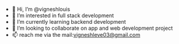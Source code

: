 - 👋 Hi, I’m @vigneshlouis
- 👀 I’m interested in full stack development
- 🌱 I’m currently learning backend development
- 💞️ I’m looking to collaborate on app and web development project
- 📫 reach me via the mail:vigneshleve03@gmail.com

<!---
vigneshlouis/vigneshlouis is a ✨ special ✨ repository because its `README.md` (this file) appears on your GitHub profile.
You can click the Preview link to take a look at your changes.
--->

